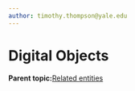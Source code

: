 ```yaml
---
author: timothy.thompson@yale.edu
---
```


# Digital Objects

**Parent topic:**[Related entities](../tasks/related_entities.md)

